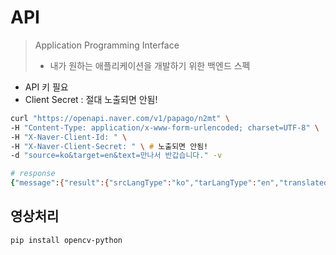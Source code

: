 # API
> Application Programming Interface
> - 내가 원하는 애플리케이션을 개발하기 위한 백엔드 스펙
- API 키 필요
- Client Secret : 절대 노출되면 안됨!

~~~zsh
curl "https://openapi.naver.com/v1/papago/n2mt" \
-H "Content-Type: application/x-www-form-urlencoded; charset=UTF-8" \
-H "X-Naver-Client-Id: " \
-H "X-Naver-Client-Secret: " \ # 노출되면 안됨!
-d "source=ko&target=en&text=만나서 반갑습니다." -v

# response
{"message":{"result":{"srcLangType":"ko","tarLangType":"en","translatedText":"Good to meet you.","engineType":"PRETRANS"},"@type":"response","@service":"naverservice.nmt.proxy","@version":"1.0.0"}}
~~~

## 영상처리
~~~zsh
pip install opencv-python
~~~